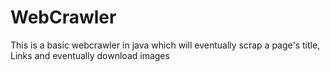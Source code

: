 <h1>WebCrawler</h1>

This is a basic webcrawler in java which will eventually scrap a page's title,<br/>
Links and eventually download images


